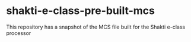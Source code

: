 # shakti-e-class-pre-built-mcs
This repository has a snapshot of the MCS file built for the Shakti e-class processor 
